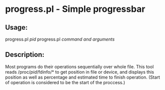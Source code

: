 progress.pl - Simple progressbar
================================

Usage:
------

progress.pl _pid_
progress.pl _command_ _and_ _arguments_

Description:
------------

Most programs do their operations sequentially over whole file. This tool reads
/proc/_pid_/fdinfo/\* to get position in file or device, and displays this position
as well as percentage and estimated time to finish operation. (Start of operation
is considered to be the start of the proccess.)

